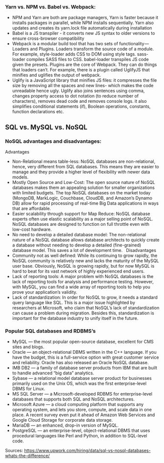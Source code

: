 ### Yarn vs. NPM vs. Babel vs. Webpack:
- NPM and Yarn are both are package managers, Yarn is faster because it installs packages in parallel, while NPM installs sequentially. Yarn also updates and creates its yarn.lock file automatically during installation
- Babel is a JS transpiler - it converts new JS syntax to older versions to ensure cross-browser compatibility
- Webpack is a modular build tool that has two sets of functionality — Loaders and Plugins. Loaders transform the source code of a module. For example, style-loader adds CSS to DOM using style tags. sass-loader compiles SASS files to CSS. babel-loader transpiles JS code given the presets. Plugins are the core of Webpack. They can do things that loaders can’t. For example, there is a plugin called UglifyJS that minifies and uglifies the output of webpack.
- Uglify is a JavaScript library that minifies JS files: it compresses the file size by removing all the spaces and new lines- which makes the code unreadable hence ugly. Uglify also joins sentences using comma, changes property access to dot notation (to reduce number of characters), removes dead code and removes console logs. it also simplifies conditional statements (if), Boolean operations, constants, function declarations etc.

## SQL vs. MySQL vs. NoSQL

### NoSQL advantages and disadvantages:
Advantages
- Non-Relational means table-less: NoSQL databases are non-relational, hence, very different from SQL databases. This means they are easier to manage and they provide a higher level of flexibility with newer data models.
- Mostly Open Source and Low-Cost: The open source nature of NoSQL databases makes them an appealing solution for smaller organizations with limited budgets. The top NoSQL databases on the market today (MongoDB, MarkLogic, Couchbase, CloudDB, and Amazon’s Dynamo DB) allow for rapid processing of real-time Big Data applications in ways that are affordable.
- Easier scalability through support for Map Reduce: NoSQL database experts often use elastic scalability as a major selling point of NoSQL. NoSQL databases are designed to function on full throttle even with low-cost hardware.
- No need to develop a detailed database model: The non-relational nature of a NoSQL database allows database architects to quickly create a database without needing to develop a detailed (fine-grained) database model. This saves a lot of development time.
 
Disadvantages
- Community not as well defined: While its continuing to grow rapidly, the NoSQL community is relatively new and lacks the maturity of the MySQL user base. Obviously, NoSQL is growing rapidly, but for now MySQL is hard to beat for its vast network of highly experienced end users.
- Lack of reporting tools: A major problem with NoSQL databases is the lack of reporting tools for analysis and performance testing. However, with MySQL, you can find a wide array of reporting tools to help you prove your application’s validity.
- Lack of standardization: In order for NoSQL to grow, it needs a standard query language like SQL. This is a major issue highlighted by researchers at Microsoft, who claim that NoSQL’s lack of standardization can cause a problem during migration. Besides this, standardization is important for the database industry to unify itself in the future.

### Popular SQL databases and RDBMS’s
- MySQL — the most popular open-source database, excellent for CMS sites and blogs.
- Oracle — an object-relational DBMS written in the C++ language. If you have the budget, this is a full-service option with great customer service and reliability. Oracle has also released an Oracle NoSQL database.
- IMB DB2 — a family of database server products from IBM that are built to handle advanced “big data” analytics.
- Sybase — a relational model database server product for businesses primarily used on the Unix OS, which was the first enterprise-level DBMS for Linux.
- MS SQL Server — a Microsoft-developed RDBMS for enterprise-level databases that supports both SQL and NoSQL architectures.
- Microsoft Azure — a cloud computing platform that supports any operating system, and lets you store, compute, and scale data in one place. A recent survey even put it ahead of Amazon Web Services and Google Cloud Storage for corporate data storage.
- MariaDB — an enhanced, drop-in version of MySQL.
- PostgreSQL — an enterprise-level, object-relational DBMS that uses procedural languages like Perl and Python, in addition to SQL-level code.

Sources:
https://www.upwork.com/hiring/data/sql-vs-nosql-databases-whats-the-difference/
